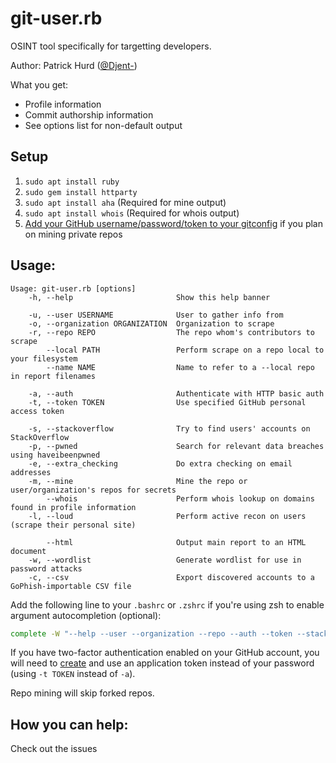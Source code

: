 git-user.rb
======

OSINT tool specifically for targetting developers.

Author: Patrick Hurd ([@Djent-](https://github.com/Djent-))

What you get:
- Profile information
- Commit authorship information
- See options list for non-default output

Setup
-----

1. `sudo apt install ruby`
2. `sudo gem install httparty`
3. `sudo apt install aha` (Required for mine output)
4. `sudo apt install whois` (Required for whois output)
4. [Add your GitHub username/password/token to your gitconfig](https://stackoverflow.com/a/51327559) if you plan on mining private repos

Usage:
------
```
Usage: git-user.rb [options]
    -h, --help                       Show this help banner

    -u, --user USERNAME              User to gather info from
    -o, --organization ORGANIZATION  Organization to scrape
    -r, --repo REPO                  The repo whom's contributors to scrape
        --local PATH                 Perform scrape on a repo local to your filesystem
        --name NAME                  Name to refer to a --local repo in report filenames

    -a, --auth                       Authenticate with HTTP basic auth
    -t, --token TOKEN                Use specified GitHub personal access token

    -s, --stackoverflow              Try to find users' accounts on StackOverflow
    -p, --pwned                      Search for relevant data breaches using haveibeenpwned
    -e, --extra_checking             Do extra checking on email addresses
    -m, --mine                       Mine the repo or user/organization's repos for secrets
        --whois                      Perform whois lookup on domains found in profile information
    -l, --loud                       Perform active recon on users (scrape their personal site)

        --html                       Output main report to an HTML document
    -w, --wordlist                   Generate wordlist for use in password attacks
    -c, --csv                        Export discovered accounts to a GoPhish-importable CSV file
```

Add the following line to your `.bashrc` or `.zshrc` if you're using zsh to enable argument autocompletion (optional):

```bash
complete -W "--help --user --organization --repo --auth --token --stackoverflow --pwned --extra_checking --mine --html --wordlist --whois --loud --csv --local --name" git-user.rb
```

If you have two-factor authentication enabled on your GitHub account, you will need to [create](https://help.github.com/en/articles/creating-a-personal-access-token-for-the-command-line) and use an application token instead of your password (using `-t TOKEN` instead of `-a`).

Repo mining will skip forked repos.

How you can help:
-----
Check out the issues

